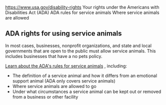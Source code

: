 

https://www.usa.gov/disability-rights
Your rights under the Americans with Disabilities Act (ADA)
ADA rules for service animals
Where service animals are allowed

**ADA rights for using service animals**
----------------------------------------

In most cases, businesses, nonprofit organizations, and state and local governments that are open to the public must allow service animals. This includes businesses that have a no pets policy.

[Learn about the ADA's rules for service animals](https://www.ada.gov/topics/service-animals/)
, including:

* The definition of a service animal and how it differs from an emotional support animal (ADA only covers service animals)
* Where service animals are allowed to go
* Under what circumstances a service animal can be kept out or removed from a business or other facility
